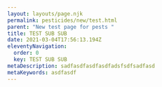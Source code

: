 ```yaml
---
layout: layouts/page.njk
permalink: pesticides/new/test.html
parent: "New test page for pests "
title: TEST SUB SUB
date: 2021-03-04T17:56:13.194Z
eleventyNavigation:
  order: 0
  key: TEST SUB SUB
metaDescription: sadfasdfasdfasdfadsfsdfsadfasd
metaKeywords: asdfasdf
---
```

